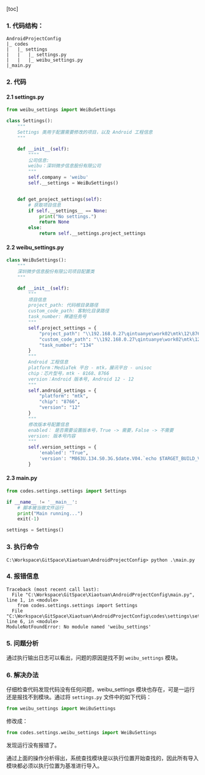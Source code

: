 [toc]

### 1. 代码结构：

```
AndroidProjectConfig
|_ codes
|	|_ settings
|	|	|_ settings.py
|	|	|_ weibu_settings.py
|_main.py
```

### 2. 代码

#### 2.1 settings.py

```python
from weibu_settings import WeiBuSettings

class Settings():
    """
    Settings 类用于配置需要修改的项目，以及 Android 工程信息
    """

    def __init__(self):
        """"
        公司信息:
        weibu：深圳微步信息股份有限公司
        """
        self.company = 'weibu'
        self.__settings = WeiBuSettings()


    def get_project_settings(self):
        # 获取项目信息
        if self.__settings__ == None:
            print("No settings.")
            return None
        else:
            return self.__settings.project_settings
```

#### 2.2 weibu_settings.py

```python
class WeiBuSettings():
    """
    深圳微步信息股份有限公司项目配置类
    """

    def __init__(self):
        """
        项目信息
        project_path: 代码根目录路径
        custom_code_path: 客制化目录路径
        task_number: 禅道任务号
        """
        self.project_settings = {
            "project_path": "\\192.168.0.27\qintuanye\work02\mtk\12\8766\B\mt8766_s",
            "custom_code_path": "\\192.168.0.27\qintuanye\work02\mtk\12\8766\B\mt8766_s\weibu",
            "task_number": "134"
        }
        """
        Android 工程信息
        platform：MediaTek 平台 - mtk，展讯平台 - unisoc
        chip：芯片型号，mtk - 8168、8766
        version：Android 版本号, Android 12 - 12
        """
        self.android_settings = {
            "platform": "mtk",
            "chip": "8766",
            "version": "12"
        }
        """
        修改版本号配置信息
        enabled： 是否需要设置版本号，True -> 需要，False -> 不需要
        version: 版本号内容
        """
        self.version_settings = {
            'enabled': "True",
            'version': "M863U.134.S0.3G.$date.V04.`echo $TARGET_BUILD_VARIANT | tr '[a-z]' '[A-Z]'`"
        }
```

#### 2.3 main.py

```python
from codes.settings.settings import Settings

if __name__ != '__main__':
    # 脚本被当做文件运行
    print("Main running...")
    exit(-1)

settings = Settings()
```

### 3. 执行命令

```shell
C:\Workspace\GitSpace\Xiaotuan\AndroidProjectConfig> python .\main.py
```

### 4. 报错信息

```shell
Traceback (most recent call last):
  File "C:\Workspace\GitSpace\Xiaotuan\AndroidProjectConfig\main.py", line 1, in <module>
    from codes.settings.settings import Settings
  File "C:\Workspace\GitSpace\Xiaotuan\AndroidProjectConfig\codes\settings\settings.py", line 6, in <module>
ModuleNotFoundError: No module named 'weibu_settings'
```

### 5. 问题分析

通过执行输出日志可以看出，问题的原因是找不到 `weibu_settings` 模块。

### 6. 解决办法

仔细检查代码发现代码没有任何问题，weibu_settings 模块也存在，可是一运行还是报找不到模块。通过将 `settings.py` 文件中的如下代码：

```python
from weibu_settings import WeiBuSettings
```

修改成：

```python
from codes.settings.weibu_settings import WeiBuSettings
```

发现运行没有报错了。

通过上面的操作分析得出，系统查找模块是以执行位置开始查找的，因此所有导入模块都必须以执行位置为基准进行导入。